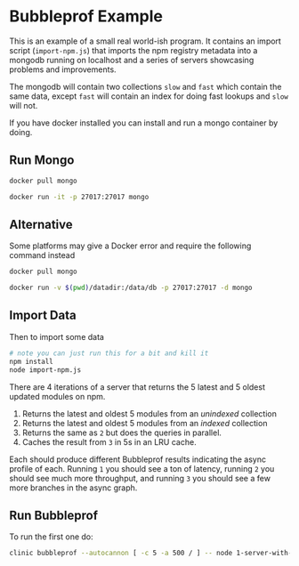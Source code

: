 # Bubbleprof Example

This is an example of a small real world-ish program. It contains an import script (`import-npm.js`) that imports the npm registry metadata into a mongodb running on localhost and a series of servers showcasing problems and improvements.

The mongodb will contain two collections `slow` and `fast` which contain the same data, except `fast` will contain an index for doing fast lookups and `slow` will not.

If you have docker installed you can install and run a mongo container by doing.

## Run Mongo

```sh
docker pull mongo

docker run -it -p 27017:27017 mongo
```

## Alternative

Some platforms may give a Docker error and require the following command instead

```sh
docker pull mongo

docker run -v $(pwd)/datadir:/data/db -p 27017:27017 -d mongo
```

## Import Data

Then to import some data

```sh
# note you can just run this for a bit and kill it
npm install
node import-npm.js
```

There are 4 iterations of a server that returns the 5 latest and 5 oldest updated modules on npm.

1.  Returns the latest and oldest 5 modules from an _unindexed_ collection
1.  Returns the latest and oldest 5 modules from an _indexed_ collection
1.  Returns the same as `2` but does the queries in parallel.
1.  Caches the result from `3` in 5s in an LRU cache.

Each should produce different Bubbleprof results indicating the async profile of each. Running `1` you should see a ton of latency, running `2` you should see much more throughput, and running `3` you should see a few more branches in the async graph.

## Run Bubbleprof

To run the first one do:

```sh
clinic bubbleprof --autocannon [ -c 5 -a 500 / ] -- node 1-server-with-no-index.js
```
